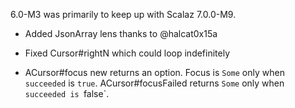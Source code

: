 
6.0-M3 was primarily to keep up with Scalaz 7.0.0-M9.

  * Added JsonArray lens thanks to @halcat0x15a

  * Fixed Cursor#rightN which could loop indefinitely

  * ACursor#focus new returns an option. Focus is `Some`
    only when `succeeded` is `true`. ACursor#focusFailed
    returns `Some` only when `succeeded is `false`. 

